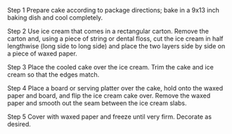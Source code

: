 Step 1
Prepare cake according to package directions; bake in a 9x13 inch baking dish and cool completely.

Step 2
Use ice cream that comes in a rectangular carton. Remove the carton and, using a piece of string or dental floss, cut the ice cream in half lengthwise (long side to long side) and place the two layers side by side on a piece of waxed paper.

Step 3
Place the cooled cake over the ice cream. Trim the cake and ice cream so that the edges match.

Step 4
Place a board or serving platter over the cake, hold onto the waxed paper and board, and flip the ice cream cake over. Remove the waxed paper and smooth out the seam between the ice cream slabs.

Step 5
Cover with waxed paper and freeze until very firm. Decorate as desired.